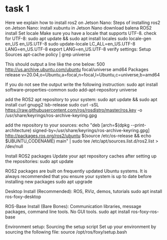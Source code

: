# task 1
Here we explain how to install ros2 on Jetson Nano:
Steps of installing ros2 on Jetson Nano:
install xubuntu in Jetson Nano
download balena
ROS2 install
Set locale
Make sure you have a locale that supports UTF-8.
check for UTF-8:
sudo apt update && sudo apt install locales sudo locale-gen en_US en_US.UTF-8 sudo update-locale LC_ALL=en_US.UTF-8 LANG=en_US.UTF-8 export LANG=en_US.UTF-8
verify settings:
Setup Sources
apt-cache policy | grep universe

This should output a line like the one below:
500 http://us.archive.ubuntu.com/ubuntu focal/universe amd64 Packages release v=20.04,o=Ubuntu,a=focal,n=focal,l=Ubuntu,c=universe,b=amd64

If you do not see the output write the following instruction:
sudo apt install software-properties-common sudo add-apt-repository universe

add the ROS2 apt repository to your system:
sudo apt update && sudo apt install curl gnupg2 lsb-release sudo curl -sSL https://raw.githubusercontent.com/ros/rosdistro/master/ros.key -o /usr/share/keyrings/ros-archive-keyring.gpg

add the repository to your sources:
echo "deb [arch=$(dpkg --print-architecture) signed-by=/usr/share/keyrings/ros-archive-keyring.gpg] http://packages.ros.org/ros2/ubuntu $(source /etc/os-release && echo $UBUNTU_CODENAME) main" | sudo tee /etc/apt/sources.list.d/ros2.list > /dev/null

Install ROS2 packages
Update your apt repository caches after setting up the repositories:
sudo apt update

ROS2 packages are built on frequently updated Ubuntu systems. It is always recommended that you ensure your system is up to date before installing new packages
sudo apt upgrade

Desktop Install (Recommended): ROS, RViz, demos, tutorials
sudo apt install ros-foxy-desktop

ROS-Base Install (Bare Bones): Communication libraries, message packages, command line tools. No GUI tools.
sudo apt install ros-foxy-ros-base

Environment setup:
Sourcing the setup script Set up your environment by sourcing the following file:
source /opt/ros/foxy/setup.bash


